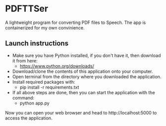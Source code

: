# PDFTTSer
A lightweight program for converting PDF files to Speech.
The app is containerized for my own convinience.

## Launch instructions
- Make sure you have Python installed, if you don't have it, then download it from here: 
  - https://www.python.org/downloads/
- Download/clone the contents of this application onto your computer. 
- Open terminal from the directory where you downloaded the application.
- Install required packages with:
  - pip install -r requirements.txt
- If all above steps are done, then you can start the application with the command:
  - python app.py

Now you can open your web browser and head to http://localhost:5000 to access the application.
